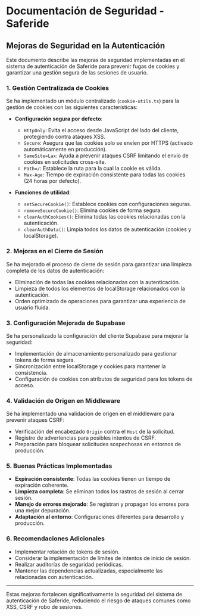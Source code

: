# Documentación de Seguridad - Saferide

## Mejoras de Seguridad en la Autenticación

Este documento describe las mejoras de seguridad implementadas en el sistema de autenticación de Saferide para prevenir fugas de cookies y garantizar una gestión segura de las sesiones de usuario.

### 1. Gestión Centralizada de Cookies

Se ha implementado un módulo centralizado (`cookie-utils.ts`) para la gestión de cookies con las siguientes características:

- **Configuración segura por defecto**:
  - `HttpOnly`: Evita el acceso desde JavaScript del lado del cliente, protegiendo contra ataques XSS.
  - `Secure`: Asegura que las cookies solo se envíen por HTTPS (activado automáticamente en producción).
  - `SameSite=Lax`: Ayuda a prevenir ataques CSRF limitando el envío de cookies en solicitudes cross-site.
  - `Path=/`: Establece la ruta para la cual la cookie es válida.
  - `Max-Age`: Tiempo de expiración consistente para todas las cookies (24 horas por defecto).

- **Funciones de utilidad**:
  - `setSecureCookie()`: Establece cookies con configuraciones seguras.
  - `removeSecureCookie()`: Elimina cookies de forma segura.
  - `clearAuthCookies()`: Elimina todas las cookies relacionadas con la autenticación.
  - `clearAuthData()`: Limpia todos los datos de autenticación (cookies y localStorage).

### 2. Mejoras en el Cierre de Sesión

Se ha mejorado el proceso de cierre de sesión para garantizar una limpieza completa de los datos de autenticación:

- Eliminación de todas las cookies relacionadas con la autenticación.
- Limpieza de todos los elementos de localStorage relacionados con la autenticación.
- Orden optimizado de operaciones para garantizar una experiencia de usuario fluida.

### 3. Configuración Mejorada de Supabase

Se ha personalizado la configuración del cliente Supabase para mejorar la seguridad:

- Implementación de almacenamiento personalizado para gestionar tokens de forma segura.
- Sincronización entre localStorage y cookies para mantener la consistencia.
- Configuración de cookies con atributos de seguridad para los tokens de acceso.

### 4. Validación de Origen en Middleware

Se ha implementado una validación de origen en el middleware para prevenir ataques CSRF:

- Verificación del encabezado `Origin` contra el `Host` de la solicitud.
- Registro de advertencias para posibles intentos de CSRF.
- Preparación para bloquear solicitudes sospechosas en entornos de producción.

### 5. Buenas Prácticas Implementadas

- **Expiración consistente**: Todas las cookies tienen un tiempo de expiración coherente.
- **Limpieza completa**: Se eliminan todos los rastros de sesión al cerrar sesión.
- **Manejo de errores mejorado**: Se registran y propagan los errores para una mejor depuración.
- **Adaptación al entorno**: Configuraciones diferentes para desarrollo y producción.

### 6. Recomendaciones Adicionales

- Implementar rotación de tokens de sesión.
- Considerar la implementación de límites de intentos de inicio de sesión.
- Realizar auditorías de seguridad periódicas.
- Mantener las dependencias actualizadas, especialmente las relacionadas con autenticación.

---

Estas mejoras fortalecen significativamente la seguridad del sistema de autenticación de Saferide, reduciendo el riesgo de ataques comunes como XSS, CSRF y robo de sesiones.